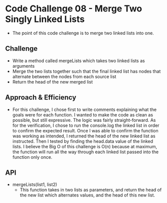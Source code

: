 # Code Challenge 08 - Merge Two Singly Linked Lists

- The point of this code challenge is to merge two linked lists into one.

## Challenge

- Write a method called mergeLists which takes two linked lists as arguments
- Merge the two lists together such that the final linked list has nodes that alternate between the nodes from each source list
- Return the head of the new merged list

## Approach & Efficiency

<!-- EDIT ALL OF THIS BELOW -->

- For this challenge, I chose first to write comments explaining what the goals were for each function. I wanted to make the code as clean as possible, but still expressive. The logic was fairly straight-forward. As for the verification, I chose to run the console.log the linked list in order to confirm the expected result. Once I was able to confirm the function was working as intended, I returned the head of the new linked list as instructed. Then I tested by finding the head.data value of the linked lists. I believe the Big O of this challenge is O(n) because at maximum, the function will run all the way through each linked list passed into the function only once.

## API

- mergeLists(list1, list2)
  - This function takes in two lists as parameters, and return the head of the new list which alternates values, and the head of this new list.
